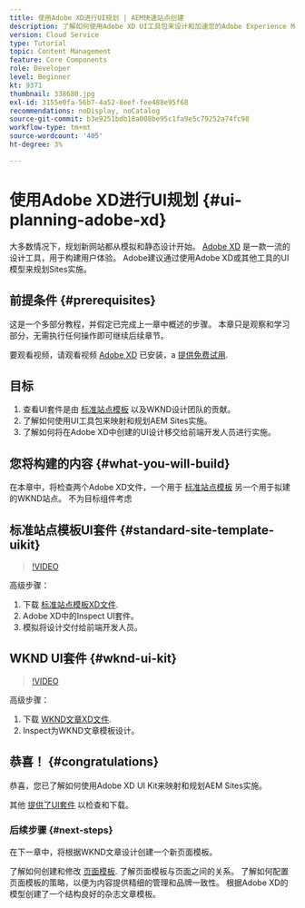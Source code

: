 ```yaml
---
title: 使用Adobe XD进行UI规划 | AEM快速站点创建
description: 了解如何使用Adobe XD UI工具包来设计和加速您的Adobe Experience Manager Sites实施。
version: Cloud Service
type: Tutorial
topic: Content Management
feature: Core Components
role: Developer
level: Beginner
kt: 9371
thumbnail: 338680.jpg
exl-id: 3155e0fa-56b7-4a52-8eef-fee488e95f68
recommendations: noDisplay, noCatalog
source-git-commit: b3e9251bdb18a008be95c1fa9e5c79252a74fc98
workflow-type: tm+mt
source-wordcount: '405'
ht-degree: 3%

---
```


# 使用Adobe XD进行UI规划 {#ui-planning-adobe-xd}

大多数情况下，规划新网站都从模拟和静态设计开始。 [Adobe XD](https://www.adobe.com/products/xd.html) 是一款一流的设计工具，用于构建用户体验。 Adobe建议通过使用Adobe XD或其他工具的UI模型来规划Sites实施。

## 前提条件 {#prerequisites}

这是一个多部分教程，并假定已完成上一章中概述的步骤。 本章只是观察和学习部分，无需执行任何操作即可继续后续章节。

要观看视频，请观看视频 [Adobe XD](https://www.adobe.com/products/xd/pricing/free-trial.html) 已安装，a [提供免费试用](https://www.adobe.com/products/xd/pricing/free-trial.html).

## 目标

1. 查看UI套件是由 [标准站点模板](https://github.com/adobe/aem-site-template-standard) 以及WKND设计团队的贡献。
1. 了解如何使用UI工具包来映射和规划AEM Sites实施。
1. 了解如何将在Adobe XD中创建的UI设计移交给前端开发人员进行实施。

## 您将构建的内容 {#what-you-will-build}

在本章中，将检查两个Adobe XD文件，一个用于 [标准站点模板](https://github.com/adobe/aem-site-template-standard) 另一个用于拟建的WKND站点。 不为目标组件考虑 

## 标准站点模板UI套件 {#standard-site-template-uikit}

>[!VIDEO](https://video.tv.adobe.com/v/338680?quality=12&learn=on)

高级步骤：

1. 下载 [标准站点模板XD文件](https://github.com/adobe/aem-site-template-standard/raw/main/files/wireframe.xd).
1. Adobe XD中的Inspect UI套件。
1. 模拟将设计交付给前端开发人员。

## WKND UI套件 {#wknd-ui-kit}

>[!VIDEO](https://video.tv.adobe.com/v/30214?quality=12&learn=on)

高级步骤：

1. 下载 [WKND文章XD文件](https://github.com/adobe/aem-guides-wknd/releases/download/aem-guides-wknd-0.0.2/AEM_UI-kit-WKND-article-design.xd).
1. Inspect为WKND文章模板设计。

## 恭喜！ {#congratulations}

恭喜，您已了解如何使用Adobe XD UI Kit来映射和规划AEM Sites实施。

其他 [提供了UI套件](https://www.adobe.com/products/xd/features/ui-kits.html) 以检查和下载。

### 后续步骤 {#next-steps}

在下一章中，将根据WKND文章设计创建一个新页面模板。

了解如何创建和修改 [页面模板](./page-templates.md). 了解页面模板与页面之间的关系。 了解如何配置页面模板的策略，以便为内容提供精细的管理和品牌一致性。  根据Adobe XD的模型创建了一个结构良好的杂志文章模板。
